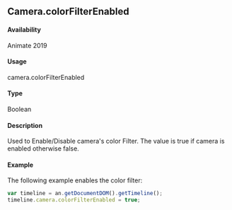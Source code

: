 ## Camera.colorFilterEnabled 

#### Availability

Animate 2019

#### Usage

camera.colorFilterEnabled 

#### Type

Boolean

#### Description

Used to Enable/Disable camera's color Filter. The value is true if camera is enabled otherwise false.

#### Example

The following example enables the color filter:

```javascript
var timeline = an.getDocumentDOM().getTimeline();
timeline.camera.colorFilterEnabled = true;
```
